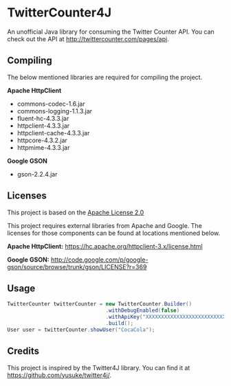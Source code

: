 TwitterCounter4J
================
An unofficial Java library for consuming the Twitter Counter API. You can check out the API at http://twittercounter.com/pages/api.

Compiling
---------
The below mentioned libraries are required for compiling the project.

<b>Apache HttpClient</b>
<ul>
<li>commons-codec-1.6.jar</li>
<li>commons-logging-1.1.3.jar</li>
<li>fluent-hc-4.3.3.jar</li>
<li>httpclient-4.3.3.jar</li>
<li>httpclient-cache-4.3.3.jar</li>
<li>httpcore-4.3.2.jar</li>
<li>httpmime-4.3.3.jar</li>
</ul>

<b>Google GSON</b>
<ul>
<li>gson-2.2.4.jar</li>
</ul>

Licenses
--------
This project is based on the <a href="http://www.apache.org/licenses/LICENSE-2.0.html" title="Apache License 2.0">Apache License 2.0</a>

This project requires external libraries from Apache and Google. The licenses for those components can be found at locations mentioned below.

<b>Apache HttpClient:</b> https://hc.apache.org/httpclient-3.x/license.html

<b>Google GSON:</b> http://code.google.com/p/google-gson/source/browse/trunk/gson/LICENSE?r=369


Usage
-----
```java
TwitterCounter twitterCounter = new TwitterCounter.Builder()
                                .withDebugEnabled(false)
                                .withApiKey("XXXXXXXXXXXXXXXXXXXXXXXXXXXXXX") // Put your API key here
                                .build();
User user = twitterCounter.showUser("CocaCola");
```

Credits
-------
This project is inspired by the Twitter4J library. You can find it at https://github.com/yusuke/twitter4j/.
